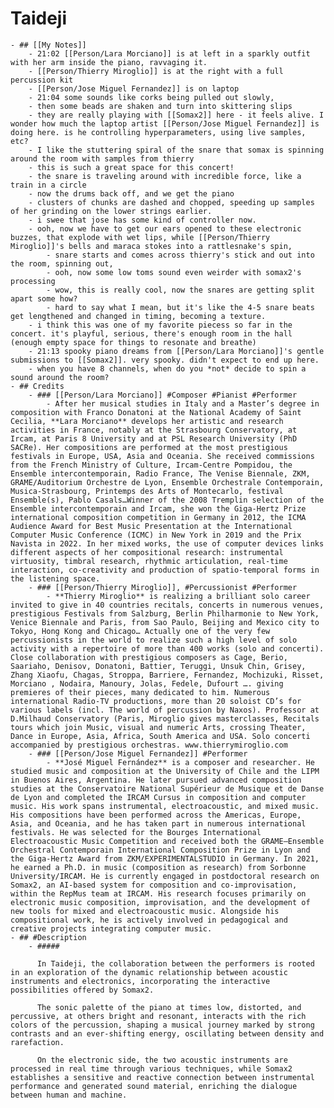 # Taideji
	- ## [[My Notes]]
		- 21:02 [[Person/Lara Morciano]] is at left in a sparkly outfit with her arm inside the piano, ravvaging it.
		- [[Person/Thierry Miroglio]] is at the right with a full percussion kit
		- [[Person/Jose Miguel Fernandez]] is on laptop
		- 21:04 some sounds like corks being pulled out slowly,
		- then some beads are shaken and turn into skittering slips
		- they are really playing with [[Somax2]] here - it feels alive. I wonder how much the laptop artist [[Person/Jose Miguel Fernandez]] is doing here. is he controlling hyperparameters, using live samples, etc?
		- I like the stuttering spiral of the snare that somax is spinning around the room with samples from thierry
		- this is such a great space for this concert!
		- the snare is traveling around with incredible force, like a train in a circle
		- now the drums back off, and we get the piano
		- clusters of chunks are dashed and chopped, speeding up samples of her grinding on the lower strings earlier.
		- i swee that jose has some kind of controller now.
		- ooh, now we have to get our ears opened to these electronic buzzes, that explode with wet lips, while [[Person/Thierry Miroglio]]'s bells and maraca stokes into a rattlesnake's spin,
			- snare starts and comes across thierry's stick and out into the room, spinning out,
			- ooh, now some low toms sound even weirder with somax2's processing
			- wow, this is really cool, now the snares are getting split apart some how?
			- hard to say what I mean, but it's like the 4-5 snare beats get lengthened and changed in timing, becoming a texture.
		- i think this was one of my favorite piecess so far in the concert. it's playful, serious, there's enough room in the hall (enough empty space for things to resonate and breathe)
		- 21:13 spooky piano dreams from [[Person/Lara Morciano]]'s gentle submissions to [[Somax2]]. very spooky. didn't expect to end up here.
		- when you have 8 channels, when do you *not* decide to spin a sound around the room?
	- ## Credits
		- ### [[Person/Lara Morciano]] #Composer #Pianist #Performer
			- After her musical studies in Italy and a Master’s degree in composition with Franco Donatoni at the National Academy of Saint Cecilia, **Lara Morciano** develops her artistic and research activities in France, notably at the Strasbourg Conservatory, at Ircam, at Paris 8 University and at PSL Research University (PhD SACRe). Her compositions are performed at the most prestigious festivals in Europe, USA, Asia and Oceania. She received commissions from the French Ministry of Culture, Ircam-Centre Pompidou, the Ensemble intercontemporain, Radio France, The Venise Biennale, ZKM, GRAME/Auditorium Orchestre de Lyon, Ensemble Orchestrale Contemporain, Musica-Strasbourg, Printemps des Arts of Montecarlo, festival Ensemble(s), Pablo Casals…Winner of the 2008 Tremplin selection of the Ensemble intercontemporain and Ircam, she won the Giga-Hertz Prize international composition competition in Germany in 2012, the ICMA Audience Award for Best Music Presentation at the International Computer Music Conference (ICMC) in New York in 2019 and the Prix Navista in 2022. In her mixed works, the use of computer devices links different aspects of her compositional research: instrumental virtuosity, timbral research, rhythmic articulation, real-time interaction, co-creativity and production of spatio-temporal forms in the listening space.
		- ### [[Person/Thierry Miroglio]], #Percussionist #Performer
			- **Thierry Miroglio** is realizing a brilliant solo career invited to give in 40 countries recitals, concerts in numerous venues, prestigious Festivals from Salzburg, Berlin Philharmonie to New York, Venice Biennale and Paris, from Sao Paulo, Beijing and Mexico city to Tokyo, Hong Kong and Chicago… Actually one of the very few percussionists in the world to realize such a high level of solo activity with a repertoire of more than 400 works (solo and concerti). Close collaboration with prestigious composers as Cage, Berio, Saariaho, Denisov, Donatoni, Battier, Teruggi, Unsuk Chin, Grisey, Zhang Xiaofu, Chagas, Stroppa, Barriere, Fernandez, Mochizuki, Risset, Morciano , Nodaira, Manoury, Jolas, Fedele, Dufourt …. giving premieres of their pieces, many dedicated to him. Numerous international Radio-TV productions, more than 20 soloist CD’s for various labels (incl. The world of percussion by Naxos). Professor at D.Milhaud Conservatory (Paris, Miroglio gives masterclasses, Recitals tours which join Music, visual and numeric Arts, crossing Theater, Dance in Europe, Asia, Africa, South America and USA. Solo concerti accompanied by prestigious orchestras. www.thierrymiroglio.com
		- ### [[Person/Jose Miguel Fernandez]] #Performer
			- **José Miguel Fernández** is a composer and researcher. He studied music and composition at the University of Chile and the LIPM in Buenos Aires, Argentina. He later pursued advanced composition studies at the Conservatoire National Supérieur de Musique et de Danse de Lyon and completed the IRCAM Cursus in composition and computer music. His work spans instrumental, electroacoustic, and mixed music. His compositions have been performed across the Americas, Europe, Asia, and Oceania, and he has taken part in numerous international festivals. He was selected for the Bourges International Electroacoustic Music Competition and received both the GRAME–Ensemble Orchestral Contemporain International Composition Prize in Lyon and the Giga-Hertz Award from ZKM/EXPERIMENTALSTUDIO in Germany. In 2021, he earned a Ph.D. in music (composition as research) from Sorbonne University/IRCAM. He is currently engaged in postdoctoral research on Somax2, an AI-based system for composition and co-improvisation, within the RepMus team at IRCAM. His research focuses primarily on electronic music composition, improvisation, and the development of new tools for mixed and electroacoustic music. Alongside his compositional work, he is actively involved in pedagogical and creative projects integrating computer music.
	- ## #Description
		- ##### 
		  
		  In Taideji, the collaboration between the performers is rooted in an exploration of the dynamic relationship between acoustic instruments and electronics, incorporating the interactive possibilities offered by Somax2.
		  
		  The sonic palette of the piano at times low, distorted, and percussive, at others bright and resonant, interacts with the rich colors of the percussion, shaping a musical journey marked by strong contrasts and an ever-shifting energy, oscillating between density and rarefaction.
		  
		  On the electronic side, the two acoustic instruments are processed in real time through various techniques, while Somax2 establishes a sensitive and reactive connection between instrumental performance and generated sound material, enriching the dialogue between human and machine.